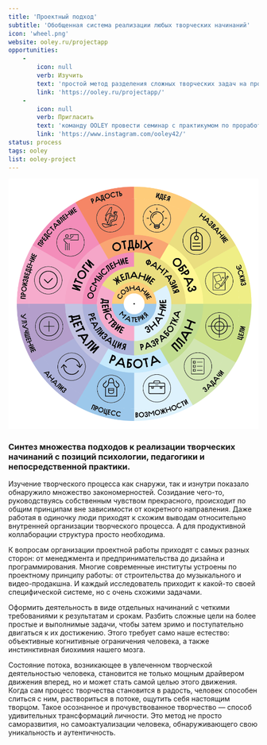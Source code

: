 ```yaml
---
title: 'Проектный подход'
subtitle: 'Обобщенная система реализации любых творческих начинаний'
icon: 'wheel.png'
website: ooley.ru/projectapp
opportunities:
    -
        icon: null
        verb: Изучить
        text: 'простой метод разделения сложных творческих задач на простые выполнимые этапы'
        link: 'https://ooley.ru/projectapp/'
    -
        icon: null
        verb: Пригласить
        text: 'команду OOLEY провести семинар с практикумом по проработке проектов для ваших сотрудников, клиентов или друзей'
        link: 'https://www.instagram.com/ooley42/'
status: process
tags: ooley
list: ooley-project
---
```


![](./wheel.png)

### Синтез множества подходов к реализации творческих начинаний с позиций психологии, педагогики и непосредственной практики. 

Изучение творческого процесса как снаружи, так и изнутри показало обнаружило множество закономерностей. Созидание чего-то, руководствуясь собственным чувством прекрасного, происходит по общим принципам вне зависимости от кокретного направления. Даже работая в одиночку люди приходят к схожим выводам относительно внутренней организации творческого процесса. А для продуктивной коллаборации структура просто необходима.

К вопросам организации проектной работы приходят с самых разных сторон: от менеджмента и предпринимательства до дизайна и программирования. Многие современные институты устроены по проектному принципу работы: от строительства до музыкального и видео-продакшна. И каждый исследователь приходит к какой-то своей специфической системе, но с очень схожими задачами. 

Оформить деятельность в виде отдельных начинаний с четкими требованиями к результатам и срокам. Разбить сложные цели на более простые и выполнимые задачи, чтобы затем зримо и поступательно двигаться к их достижению. Этого требует само наше естество: объективные когнитивные ограничения человека, а также инстинктивная биохимия нашего мозга.

Состояние потока, возникающее в увлеченном творческой деятельностью человека, становится не только мощным драйвером движения вперед, но и может стать самой целью этого движения. Когда сам процесс творчества становится в радость, человек способен слиться с ним, раствориться в потоке, ощутить себя настоящим творцом. Такое осознанное и прочувствованное творчество — способ удивительных трансформаций личности. Это метод не просто саморазвития, но самоактуализации человека, обнаруживающего свою уникальность и аутентичность.

